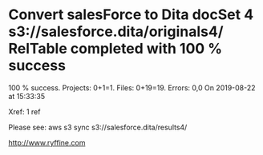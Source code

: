 # Convert salesForce to Dita docSet 4 s3://salesforce.dita/originals4/ RelTable completed with 100 % success

100 % success. Projects: 0+1=1.  Files: 0+19=19. Errors: 0,0  On 2019-08-22 at 15:33:35

Xref: 1 ref

Please see: aws s3 sync s3://salesforce.dita/results4/

http://www.ryffine.com
